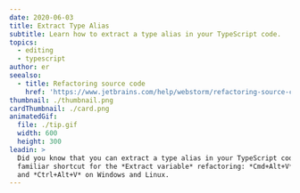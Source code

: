 ```yaml
---
date: 2020-06-03
title: Extract Type Alias
subtitle: Learn how to extract a type alias in your TypeScript code.
topics:
  - editing
  - typescript
author: er
seealso:
  - title: Refactoring source code
    href: 'https://www.jetbrains.com/help/webstorm/refactoring-source-code.html#'
thumbnail: ./thumbnail.png
cardThumbnail: ./card.png
animatedGif:
  file: ./tip.gif
  width: 600
  height: 300
leadin: >
  Did you know that you can extract a type alias in your TypeScript code using a
  familiar shortcut for the *Extract variable* refactoring: *Cmd+Alt+V* on macOS
  and *Ctrl+Alt+V* on Windows and Linux.
---
```


